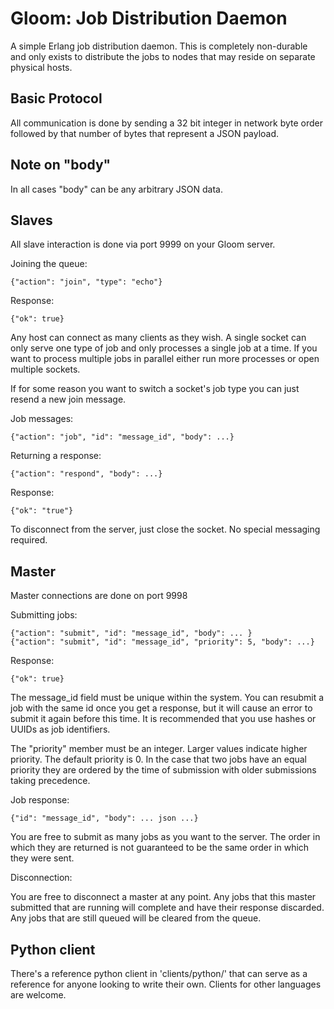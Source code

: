 Gloom: Job Distribution Daemon
==============================

A simple Erlang job distribution daemon. This is completely non-durable and only exists to distribute the jobs to nodes that may reside on separate physical hosts.

Basic Protocol
--------------

All communication is done by sending a 32 bit integer in network byte order followed by that number of bytes that represent a JSON payload.

Note on "body"
--------------

In all cases "body" can be any arbitrary JSON data.

Slaves
------

All slave interaction is done via port 9999 on your Gloom server.

Joining the queue:

    {"action": "join", "type": "echo"}
	
Response:

	{"ok": true}

Any host can connect as many clients as they wish. A single socket can only serve one type of job and only processes a single job at a time. If you want to process multiple jobs in parallel either run more processes or open multiple sockets.

If for some reason you want to switch a socket's job type you can just resend a new join message.

Job messages:

    {"action": "job", "id": "message_id", "body": ...}

Returning a response:

    {"action": "respond", "body": ...}

Response:

	{"ok": "true"}

To disconnect from the server, just close the socket. No special messaging required.

Master
------

Master connections are done on port 9998

Submitting jobs:

	{"action": "submit", "id": "message_id", "body": ... }
	{"action": "submit", "id": "message_id", "priority": 5, "body": ...}

Response:

	{"ok": true}

The message_id field must be unique within the system. You can resubmit a job with the same id once you get a response, but it will cause an error to submit it again before this time. It is recommended that you use hashes or UUIDs as job identifiers.

The "priority" member must be an integer. Larger values indicate higher priority. The default priority is 0. In the case that two jobs have an equal priority they are ordered by the time of submission with older submissions taking precedence.

Job response:

    {"id": "message_id", "body": ... json ...}

You are free to submit as many jobs as you want to the server. The order in which they are returned is not guaranteed to be the same order in which they were sent.

Disconnection:

You are free to disconnect a master at any point. Any jobs that this master submitted that are running will complete and have their response discarded. Any jobs that are still queued will be cleared from the queue.

Python client
-------------

There's a reference python client in 'clients/python/' that can serve as a reference for anyone looking to write their own. Clients for other languages are welcome.
